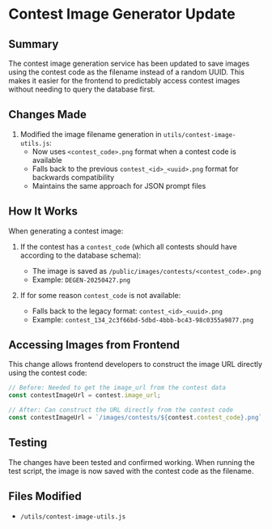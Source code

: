 # Contest Image Generator Update

## Summary

The contest image generation service has been updated to save images using the contest code as the filename instead of a random UUID. This makes it easier for the frontend to predictably access contest images without needing to query the database first.

## Changes Made

1. Modified the image filename generation in `utils/contest-image-utils.js`:
   - Now uses `<contest_code>.png` format when a contest code is available
   - Falls back to the previous `contest_<id>_<uuid>.png` format for backwards compatibility
   - Maintains the same approach for JSON prompt files

## How It Works

When generating a contest image:

1. If the contest has a `contest_code` (which all contests should have according to the database schema):
   - The image is saved as `/public/images/contests/<contest_code>.png`
   - Example: `DEGEN-20250427.png`

2. If for some reason `contest_code` is not available:
   - Falls back to the legacy format: `contest_<id>_<uuid>.png`
   - Example: `contest_134_2c3f66bd-5dbd-4bbb-bc43-98c0355a9877.png`

## Accessing Images from Frontend

This change allows frontend developers to construct the image URL directly using the contest code:

```javascript
// Before: Needed to get the image_url from the contest data
const contestImageUrl = contest.image_url;

// After: Can construct the URL directly from the contest code
const contestImageUrl = `/images/contests/${contest.contest_code}.png`;
```

## Testing

The changes have been tested and confirmed working. When running the test script, the image is now saved with the contest code as the filename.

## Files Modified

- `/utils/contest-image-utils.js`